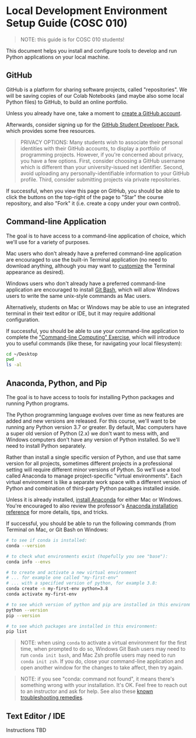 # Local Development Environment Setup Guide (COSC 010)

> NOTE: this guide is for COSC 010 students!

This document helps you install and configure tools to develop and run Python applications on your local machine.

## GitHub

GitHub is a platform for sharing software projects, called "repositories". We will be saving copies of our Colab Notebooks (and maybe also some local Python files) to GitHub, to build an online portfolio.

Unless you already have one, take a moment to [create a GitHub account](https://github.com/). 

Afterwards, consider signing up for the [GitHub Student Developer Pack](https://education.github.com/pack), which provides some free resources.

> PRIVACY OPTIONS: Many students wish to associate their personal identities with their GitHub accounts, to display a portfolio of programming projects. However, if you're concerned about privacy, you have a few options. First, consider choosing a GitHub username which is different than your university-issued net identifier. Second, avoid uploading any personally-identifiable information to your GitHub profile. Third, consider submitting projects via private repositories.

If successful, when you view this page on GitHub, you should be able to click the buttons on the top-right of the page to "Star" the course repository, and also "Fork" it (i.e. create a copy under your own control).

## Command-line Application

The goal is to have access to a command-line application of choice, which we'll use for a variety of purposes. 

Mac users who don't already have a preferred command-line application are encouraged to use the built-in Terminal application (no need to download anything, although you may want to [customize](/exercises/command-line-computing/mac-terminal-config.md) the Terminal appearance as desired).

Windows users who don't already have a preferred command-line application are encouraged to install [Git Bash](https://git-scm.com/downloads), which will allow Windows users to write the same unix-style commands as Mac users.

Alternatively, students on Mac or Windows may be able to use an integrated terminal in their text editor or IDE, but it may require additional configuration. 

If successful, you should be able to use your command-line application to complete the ["Command-line Computing" Exercise](/exercises/command-line-computing/README.md), which will introduce you to useful commands (like these, for navigating your local filesystem):

```sh
cd ~/Desktop
pwd
ls -al
```

## Anaconda, Python, and Pip

The goal is to have access to tools for installing Python packages and running Python programs. 

The Python programming language evolves over time as new features are added and new versions are released. For this course, we'll want to be running any Python version 3.7 or greater. By default, Mac computers have a super old version of Python (2.x) we don't want to mess with, and Windows computers don't have any version of Python installed. So we'll need to install Python separately. 

Rather than install a single specific version of Python, and use that same version for all projects, sometimes different projects in a professional setting will require different minor versions of Python. So we'll use a tool called Anaconda to manage project-specific "virtual environments". Each virtual environment is like a separate work space with a different version of Python and combination of third-party Python pacakges installed inside.

Unless it is already installed, [install Anaconda](https://www.anaconda.com/download) for either Mac or Windows. You're encouraged to also review the professor's [Anaconda installation reference](/notes/clis/conda.md#installation) for more details, tips, and tricks.

If successful, you should be able to run the following commands (from Terminal on Mac, or Git Bash on Windows:

```sh
# to see if conda is installed:
conda --version

# to check what environments exist (hopefully you see "base"):
conda info --envs

# to create and activate a new virtual environment 
# ... for example one called "my-first-env"
# ... with a specified version of python, for example 3.8:
conda create -n my-first-env python=3.8
conda activate my-first-env

# to see which version of python and pip are installed in this environment:
python --version
pip --version

# to see which packages are installed in this environment:
pip list
```

> NOTE: when using `conda` to activate a virtual environment for the first time, when prompted to do so, Windows Git Bash users may need to run `conda init bash`, and Mac Zsh profile users may need to run `conda init zsh`. If you do, close your command-line application and open another window for the changes to take affect, then try again.

> NOTE: if you see "conda: command not found", it means there's something wrong with your installation. It's OK. Feel free to reach out to an instructor and ask for help. See also these [known troubleshooting remedies](https://github.com/prof-rossetti/intro-to-python/issues/13).


## Text Editor / IDE

Instructions TBD
